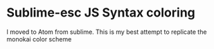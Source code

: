 # Sublime-esc JS Syntax coloring
I moved to Atom from sublime. This is my best attempt to replicate the monokai color scheme
